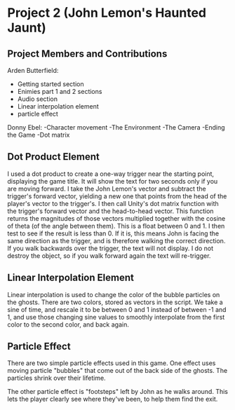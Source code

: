# Project 2 (John Lemon's Haunted Jaunt)

## Project Members and Contributions

Arden Butterfield: 
- Getting started section
- Enimies part 1 and 2 sections
- Audio section
- Linear interpolation element
- particle effect

Donny Ebel:
-Character movement
-The Environment
-The Camera
-Ending the Game
-Dot matrix


## Dot Product Element

I used a dot product to create a one-way trigger near the starting point, displaying the game title. It will show the text for two seconds only if you are moving forward. I take the John Lemon's vector and subtract the trigger's forward vector, yielding a new one that points from the head of the player's vector to the trigger's. I then call Unity's dot matrix function with the trigger's forward vector and the head-to-head vector. This function returns the magnitudes of those vectors multiplied together with the cosine of theta (of the angle between them). This is a float between 0 and 1. I then test to see if the result is less than 0. If it is, this means John is facing the same direction as the trigger, and is therefore walking the correct direction. If you walk backwards over the trigger, the text will not display. I do not destroy the object, so if you walk forward again the text will re-trigger.

## Linear Interpolation Element

Linear interpolation is used to change the color of the bubble particles on the ghosts. There are two colors, stored as vectors in the script. We take a sine of time, and rescale it to be between 0 and 1 instead of between -1 and 1, and use those changing sine values to smoothly interpolate from the first color to the second color, and back again.

## Particle Effect

There are two simple particle effects used in this game. One effect uses moving particle "bubbles" that come out of the back side of the ghosts. The particles shrink over their lifetime.

The other particle effect is "footsteps" left by John as he walks around. This lets the player clearly see where they've been, to help them find the exit.